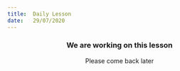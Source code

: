 ```yaml
---
title:  Daily Lesson
date:   29/07/2020
---
```


### <center>We are working on this lesson</center>
<center>Please come back later</center>